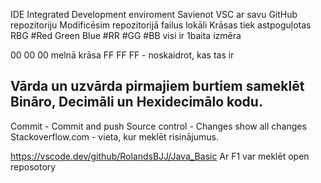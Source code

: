 IDE Integrated Development enviroment
Savienot VSC ar savu GitHub repozitoriju
Modificēsim repozitorijā failus lokāli
Krāsas tiek astpoguļotas RBG #Red Green Blue
#RR #GG #BB visi ir 1baita izmēra

00 00 00 melnā krāsa
FF FF FF - noskaidrot, kas tas ir
## Vārda un uzvārda pirmajiem burtiem sameklēt Bināro, Decimāli un Hexidecimālo kodu. 
Commit - Commit and push 
Source control - Changes show all changes  
Stackoverflow.com - vieta, kur meklēt risinājumus. 

https://vscode.dev/github/RolandsBJJ/Java_Basic
Ar F1 var meklēt open reposotory